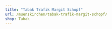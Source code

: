 ```yaml
---
title: "Tabak Trafik Margit Schopf"
url: /muenzkirchen/tabak-trafik-margit-schopf/
shop: Tabak
---
```

